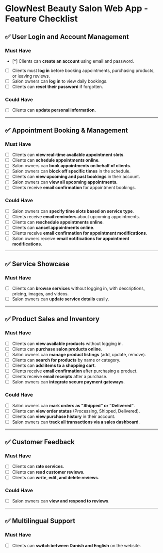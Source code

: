 # GlowNest Beauty Salon Web App - Feature Checklist

## ✅ User Login and Account Management

### Must Have
- [*] Clients can **create an account** using email and password.
- [ ] Clients must **log in** before booking appointments, purchasing products, or leaving reviews.
- [ ] Salon owners can **log in** to view daily bookings.
- [ ] Clients can **reset their password** if forgotten.

### Could Have
- [ ] Clients can **update personal information**.

---

## ✅ Appointment Booking & Management

### Must Have
- [ ] Clients can **view real-time available appointment slots**.
- [ ] Clients can **schedule appointments online**.
- [ ] Salon owners can **book appointments on behalf of clients**.
- [ ] Salon owners can **block off specific times** in the schedule.
- [ ] Clients can **view upcoming and past bookings** in their account.
- [ ] Salon owners can **view all upcoming appointments**.
- [ ] Clients receive **email confirmation** for appointment bookings.

### Could Have
- [ ] Salon owners can **specify time slots based on service type**.
- [ ] Clients receive **email reminders** about upcoming appointments.
- [ ] Clients can **reschedule appointments online**.
- [ ] Clients can **cancel appointments online**.
- [ ] Clients receive **email confirmation for appointment modifications**.
- [ ] Salon owners receive **email notifications for appointment modifications**.

---

## ✅ Service Showcase

### Must Have
- [ ] Clients can **browse services** without logging in, with descriptions, pricing, images, and videos.
- [ ] Salon owners can **update service details** easily.

---

## ✅ Product Sales and Inventory

### Must Have
- [ ] Clients can **view available products** without logging in.
- [ ] Clients can **purchase salon products online**.
- [ ] Salon owners can **manage product listings** (add, update, remove).
- [ ] Clients can **search for products** by name or category.
- [ ] Clients can **add items to a shopping cart**.
- [ ] Clients receive **email confirmation** after purchasing a product.
- [ ] Clients receive **email receipts** after a purchase.
- [ ] Salon owners can **integrate secure payment gateways**.

### Could Have
- [ ] Salon owners can **mark orders as "Shipped" or "Delivered"**.
- [ ] Clients can **view order status** (Processing, Shipped, Delivered).
- [ ] Clients can **view purchase history** in their account.
- [ ] Salon owners can **track all transactions via a sales dashboard**.

---

## ✅ Customer Feedback

### Must Have
- [ ] Clients can **rate services**.
- [ ] Clients can **read customer reviews**.
- [ ] Clients can **write, edit, and delete reviews**.

### Could Have
- [ ] Salon owners can **view and respond to reviews**.

---

## ✅ Multilingual Support

### Must Have
- [ ] Clients can **switch between Danish and English** on the website.

